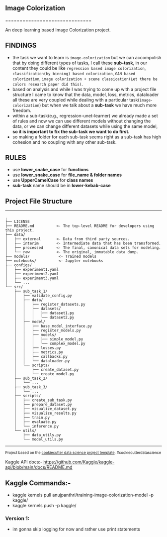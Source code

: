 ## Image Colorization
==============================

An deep learning based Image Colorization project.

## FINDINGS
- the task we want to learn is `image-colorization` but we can accompolish that by doing different types of tasks, I call these **sub-task**, in our content they could be like `regression based image colorization`, `classification(by binning) based colorization`, `GAN based colorization`, `image colorization + scene classication(Let there be colors research paper did this)`.
- based on analysis and while I was trying to come up with a project file structure I came to know that the data, model, loss, metrics, dataloader all these are very coupled while dealing with a particular task(`image-colorization`) but when we talk about a **sub-task** we have much more freedom.
- within a sub-task(e.g., regression-unet-learner) we already made a set of rules and now we can use different models without changing the data, or we can change different datasets while using the same model, **so it is important to fix the sub-task we want to do first.**
- so making a folder for each sub-task seems right as a sub-task has high cohesion and no coupling with any other sub-task.

## RULES
- use **lower_snake_case** for **functions**
- use **lower_snake_case** for **file_name & folder names**
- use **UpperCamelCase** for **class names**
- **sub-task** name should be in **lower-kebab-case**

## Project File Structure
------------
    .
    ├── LICENSE
    ├── README.md          <- The top-level README for developers using this project.
    ├── data/
    │   ├── external       <- Data from third party sources.
    │   ├── interim        <- Intermediate data that has been transformed.
    │   ├── processed      <- The final, canonical data sets for modeling.
    │   └── raw            <- The original, immutable data dump.
    ├── models/             <- Trained models
    ├── notebooks/          <- Jupyter notebooks
    ├── configs/
    │   ├── experiment1.yaml
    │   ├── experiment2.yaml
    │   ├── experiment3.yaml
    │   └── ...
    └── src/
        ├── sub_task_1/
        │   ├── validate_config.py
        │   ├── data/
        │   │   ├── register_datasets.py
        │   │   ├── datasets/
        │   │   │   ├── dataset1.py
        │   │   │   └── dataset2.py
        │   ├── model/
        │   │   ├── base_model_interface.py
        │   │   ├── register_models.py
        │   │   ├── models/
        │   │   │   ├── simple_model.py
        │   │   │   └── complex_model.py
        │   │   ├── losses.py
        │   │   ├── metrics.py
        │   │   ├── callbacks.py
        │   │   └── dataloader.py
        │   └── scripts/
        │       ├── create_dataset.py
        │       └── create_model.py
        ├── sub_task_2/
        │   └── ...
        ├── sub_task_3/
        │   └── ...
        ├── scripts/
        │   ├── create_sub_task.py
        │   ├── prepare_dataset.py
        │   ├── visualize_dataset.py
        │   ├── visualize_results.py
        │   ├── train.py
        │   ├── evaluate.py
        │   └── inference.py
        └── utils/
            ├── data_utils.py
            └── model_utils.py
--------


<p><small>Project based on the <a target="_blank" href="https://drivendata.github.io/cookiecutter-data-science/">cookiecutter data science project template</a>. #cookiecutterdatascience</small></p>


Kaggle API docs:- https://github.com/Kaggle/kaggle-api/blob/main/docs/README.md

## Kaggle Commands:-
- kaggle kernels pull anujpanthri/training-image-colorization-model -p kaggle/
- kaggle kernels push -p kaggle/

### Version 1:

- im gonna skip logging for now and rather use print statements
